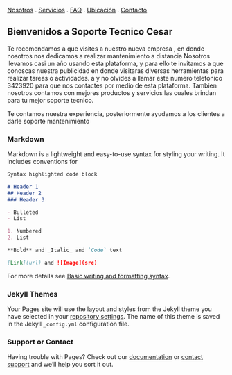 [Nosotros](./nosotros.md) . [Servicios](./servicios.md) . [FAQ](FAQ.md) . [Ubicación](ubicacion.md) . [Contacto](./contacto.md)

##  Bienvenidos a Soporte Tecnico Cesar 
Te recomendamos a que visites a nuestro nueva empresa , en donde nosotros nos dedicamos a realizar mantenimiento a distancia Nosotros llevamos casi un año usando esta plataforma, y para ello te invitamos a que conoscas nuestra publicidad en donde visitaras diversas herramientas para realizar tareas o actividades.  a y no olvides a llamar este numero telefonico 3423920 para que nos contactes por medio de esta plataforma. Tambien nosotros contamos con mejores productos y servicios las cuales brindan para tu mejor soporte tecnico.

Te contamos nuestra experiencia, posteriormente ayudamos a los clientes a darle soporte mantenimiento

### Markdown

Markdown is a lightweight and easy-to-use syntax for styling your writing. It includes conventions for

```markdown
Syntax highlighted code block

# Header 1
## Header 2
### Header 3

- Bulleted
- List

1. Numbered
2. List

**Bold** and _Italic_ and `Code` text

[Link](url) and ![Image](src)
```

For more details see [Basic writing and formatting syntax](https://docs.github.com/en/github/writing-on-github/getting-started-with-writing-and-formatting-on-github/basic-writing-and-formatting-syntax).

### Jekyll Themes

Your Pages site will use the layout and styles from the Jekyll theme you have selected in your [repository settings](https://github.com/Soporte-tecnico-cesar/soporte-Tecnico-cesar.github.io/settings/pages). The name of this theme is saved in the Jekyll `_config.yml` configuration file.

### Support or Contact

Having trouble with Pages? Check out our [documentation](https://docs.github.com/categories/github-pages-basics/) or [contact support](https://support.github.com/contact) and we’ll help you sort it out.
